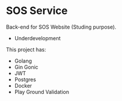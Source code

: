 # SOS Service

Back-end for SOS Website (Studing purpose).

- Underdevelopment

This project has:

- Golang
- Gin Gonic
- JWT
- Postgres
- Docker
- Play Ground Validation